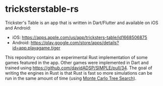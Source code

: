 # tricksterstable-rs

Trickster's Table is an app that is written in Dart/Flutter and available on iOS and Android:

- iOS: https://apps.apple.com/us/app/tricksters-table/id1668506875
- Android: https://play.google.com/store/apps/details?id=app.playagame.tiger

This repository contains an experimental Rust implementation of some games featured in the app. Other games were implemented in Dart and trained using https://github.com/davidADSP/SIMPLE/pull/34. The goal of writing the engines in Rust is that Rust is fast so more simulations can be run in the same amount of time (using [Monte Carlo Tree Search](https://en.wikipedia.org/wiki/Monte_Carlo_tree_search)).
